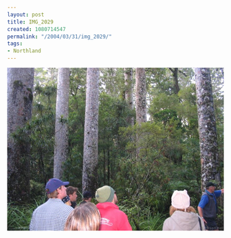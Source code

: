 ```yaml
---
layout: post
title: IMG_2029
created: 1080714547
permalink: "/2004/03/31/img_2029/"
tags:
- Northland
---
```


<img src="/image/images/img_2029-516.jpg"/>

